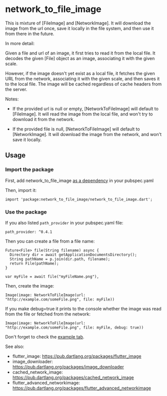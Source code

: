 # network_to_file_image

This is mixture of [FileImage] and [NetworkImage].
It will download the image from the url once, save it locally in the file system,
and then use it from there in the future.

In more detail:
 
Given a file and url of an image, it first tries to read it from the local file.
It decodes the given [File] object as an image, associating it with the given scale.

However, if the image doesn't yet exist as a local file, it fetches the given URL
from the network, associating it with the given scale, and then saves it to the local file.
The image will be cached regardless of cache headers from the server.

Notes:

 - If the provided url is null or empty, [NetworkToFileImage] will default
 to [FileImage]. It will read the image from the local file, and won't try to
 download it from the network.

 - If the provided file is null, [NetworkToFileImage] will default
 to [NetworkImage]. It will download the image from the network, and won't
 save it locally.

## Usage

### Import the package

First, add network_to_file_image [as a dependency](https://pub.dartlang.org/packages/network_to_file_image#-installing-tab-) in your pubspec.yaml

Then, import it:

    import 'package:network_to_file_image/network_to_file_image.dart';

### Use the package

If you also listed `path_provider` in your pubspec.yaml file:

    path_provider: ^0.4.1

Then you can create a file from a file name:

    Future<File> file(String filename) async {
      Directory dir = await getApplicationDocumentsDirectory();
      String pathName = p.join(dir.path, filename);
      return File(pathName);
    }
    
    var myFile = await file("myFileName.png"),

Then, create the image:

    Image(image: NetworkToFileImage(url: "http://example.com/someFile.png", file: myFile))

If you make debug=true it prints to the console whether the image was read from 
the file or fetched from the network:

    Image(image: NetworkToFileImage(url: "http://example.com/someFile.png", file: myFile, debug: true))    

Don't forget to check the [example tab](https://pub.dartlang.org/packages/network_to_file_image#-example-tab-).

 
See also:

  * flutter_image: https://pub.dartlang.org/packages/flutter_image
  * image_downloader: https://pub.dartlang.org/packages/image_downloader
  * cached_network_image: https://pub.dartlang.org/packages/cached_network_image
  * flutter_advanced_networkimage: https://pub.dartlang.org/packages/flutter_advanced_networkimage
